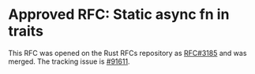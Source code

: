 # Approved RFC: Static async fn in traits

This RFC was opened on the Rust RFCs repository as [RFC#3185] and was merged. The tracking issue is [#91611].

[RFC#3185]: https://github.com/rust-lang/rfcs/pull/3185
[#91611]: https://github.com/rust-lang/rust/issues/91611
